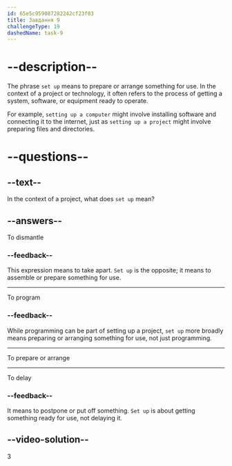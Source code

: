 ```yaml
---
id: 65e5c959087282242cf23f03
title: Завдання 9
challengeType: 19
dashedName: task-9
---
```


# --description--

The phrase `set up` means to prepare or arrange something for use. In the context of a project or technology, it often refers to the process of getting a system, software, or equipment ready to operate.

For example, `setting up a computer` might involve installing software and connecting it to the internet, just as `setting up a project` might involve preparing files and directories.

# --questions--

## --text--

In the context of a project, what does `set up` mean?

## --answers--

To dismantle

### --feedback--

This expression means to take apart. `Set up` is the opposite; it means to assemble or prepare something for use.

---

To program

### --feedback--

While programming can be part of setting up a project, `set up` more broadly means preparing or arranging something for use, not just programming.

---

To prepare or arrange

---

To delay

### --feedback--

It means to postpone or put off something. `Set up` is about getting something ready for use, not delaying it.

## --video-solution--

3
